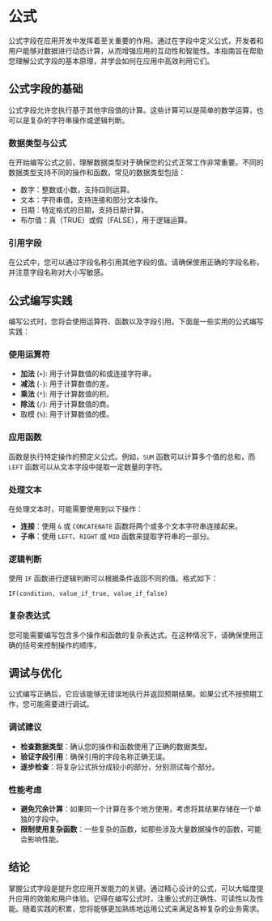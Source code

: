 # 公式

公式字段在应用开发中发挥着至关重要的作用。通过在字段中定义公式，开发者和用户能够对数据进行动态计算，从而增强应用的互动性和智能性。本指南旨在帮助您理解公式字段的基本原理，并学会如何在应用中高效利用它们。

## 公式字段的基础

公式字段允许您执行基于其他字段值的计算。这些计算可以是简单的数学运算，也可以是复杂的字符串操作或逻辑判断。

### 数据类型与公式

在开始编写公式之前，理解数据类型对于确保您的公式正常工作非常重要。不同的数据类型支持不同的操作和函数。常见的数据类型包括：

* 数字：整数或小数，支持四则运算。
* 文本：字符串值，支持连接和部分文本操作。
* 日期：特定格式的日期，支持日期计算。
* 布尔值：真（TRUE）或假（FALSE），用于逻辑运算。

### 引用字段

在公式中，您可以通过字段名称引用其他字段的值。请确保使用正确的字段名称，并注意字段名称对大小写敏感。

## 公式编写实践

编写公式时，您将会使用运算符、函数以及字段引用。下面是一些实用的公式编写实践：

### 使用运算符

* **加法** (`+`): 用于计算数值的和或连接字符串。
* **减法** (`-`): 用于计算数值的差。
* **乘法** (`*`): 用于计算数值的积。
* **除法** (`/`): 用于计算数值的商。
* 取模 (`%`): 用于计算数值的模。

### 应用函数

函数是执行特定操作的预定义公式。例如，`SUM` 函数可以计算多个值的总和，而 `LEFT` 函数可以从文本字段中提取一定数量的字符。

### 处理文本

在处理文本时，可能需要使用到以下操作：

* **连接**：使用 `&` 或 `CONCATENATE` 函数将两个或多个文本字符串连接起来。
* **子串**：使用 `LEFT`、`RIGHT` 或 `MID` 函数来提取字符串的一部分。

### 逻辑判断

使用 `IF` 函数进行逻辑判断可以根据条件返回不同的值。格式如下：

```plaintext
IF(condition, value_if_true, value_if_false)
```

### 复杂表达式

您可能需要编写包含多个操作和函数的复杂表达式。在这种情况下，请确保使用正确的括号来控制操作的顺序。

## 调试与优化

公式编写正确后，它应该能够无错误地执行并返回预期结果。如果公式不按预期工作，您可能需要进行调试。

### 调试建议

* **检查数据类型**：确认您的操作和函数使用了正确的数据类型。
* **验证字段引用**：确保引用的字段名称正确无误。
* **逐步检查**：将复杂公式拆分成较小的部分，分别测试每个部分。

### 性能考虑

* **避免冗余计算**：如果同一个计算在多个地方使用，考虑将其结果存储在一个单独的字段中。
* **限制使用复杂函数**：一些复杂的函数，如那些涉及大量数据操作的函数，可能会影响性能。

## 结论

掌握公式字段是提升您应用开发能力的关键。通过精心设计的公式，可以大幅度提升应用的效能和用户体验。记得在编写公式时，注重公式的正确性、可读性以及性能。随着实践的积累，您将能够更加熟练地运用公式来满足各种复杂的业务需求。
